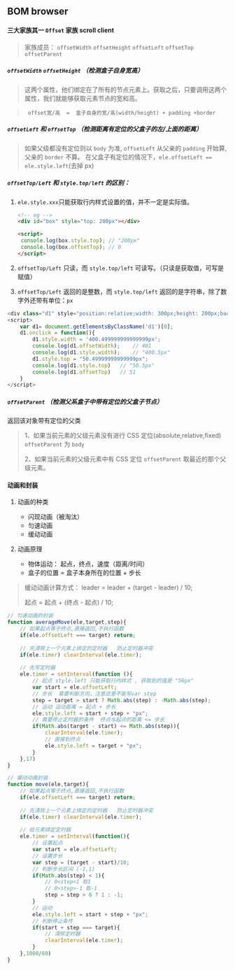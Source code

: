## BOM browser

#### 三大家族其一 `Offset` 家族  scroll  client

> 家族成员： `offsetWidth` `offsetHeight` `offsetLeft` `offsetTop` `offsetParent`

##### `offsetWidth`  `offsetHeight`  （检测盒子自身宽高）

> 这两个属性，他们绑定在了所有的节点元素上。获取之后，只要调用这两个属性，我们就能够获取元素节点的宽和高。

>` offset宽/高  =  盒子自身的宽/高(width/height) + padding +border`

##### `offsetLeft`  和  `offsetTop`  （检测距离有定位的父盒子的左/上面的距离）

> 如果父级都没有定位则以 `body` 为准, `offsetLeft` 从父亲的 `padding` 开始算,父亲的 `border` 不算。
> 在父盒子有定位的情况下，`ele.offsetLeft == ele.style.left`(去掉 px)

##### `offsetTop/Left` 和 `style.top/left` 的区别：

1. `ele.style.xxx`只能获取行内样式设置的值，并不一定是实际值。

   ```html
   <!-- eg -->
   <div id="box" style="top: 200px"></div>
   
   <script>
   	console.log(box.style.top); // "200px"
   	console.log(box.offsetTop); // 0
   </script>
   ```

2. `offsetTop/Left` 只读，而 `style.top/left` 可读写。（只读是获取值，可写是赋值）

3. `offsetTop/Left` 返回的是整数，而 `style.top/left` 返回的是字符串，除了数字外还带有单位：`px`

```js
<div class="d1" style="position:relative;width: 300px;height: 200px;background-color: green;"></div>
<script>
	var d1= document.getElementsByClassName('d1')[0];
	d1.onclick = function(){
		d1.style.width = '400.499999999999999px';
		console.log(d1.offsetWidth);	// 401
		console.log(d1.style.width);	// "400.5px"
		d1.style.top = "50.49999999999999px";
		console.log(d1.style.top)	// "50.5px"
		console.log(d1.offsetTop)	// 51
	}
</script>
```

##### `offsetParent`   （检测父系盒子中带有定位的父盒子节点）

返回该对象带有定位的父类

> 1、如果当前元素的父级元素没有进行 CSS 定位(absolute,relative,fixed) `offsetParent` 为 `body`
> 	
>2、如果当前元素的父级元素中有 CSS 定位 `offsetParent` 取最近的那个父级元素。

#### 动画和封装

1. 动画的种类
	+ 闪现动画（被淘汰）
	+ 匀速动画
	+ 缓动动画

2. 动画原理
	+ 物体运动： 起点，终点，速度（距离/时间）
	+ 盒子的位置 = 盒子本身所在的位置 + 步长

> 缓动动画计算方式：
> leader = leader + (target - leader) / 10;
> 
> 起点 = 起点 + (终点 - 起点) / 10;

```js
// 匀速动画的封装
function averageMove(ele,target,step){
    // 如果起点等于终点,直接返回,不执行函数
    if(ele.offsetLeft === target) return;
    
	// 先清除上一个元素上绑定的定时器   防止定时器冲突
	if(ele.timer) clearInterval(ele.timer);
    
	// 先写定时器
	ele.timer = setInterval(function (){
		// 起点 style.left 只能获取行内样式 , 获取到的值是 "56px"
		var start = ele.offsetLeft;
		// 步长  需要判断方向，注意这里不能写var step
		step = target > start ? Math.abs(step) : -Math.abs(step);
		// 运动 运动距离 = 起点 + 步长
		ele.style.left = start + step + "px";
		// 需要停止定时器的条件  终点与起点的距离 <= 步长
		if(Math.abs(target - start) <= Math.abs(step)){
			clearInterval(ele.timer);
			// 直接到终点
			ele.style.left = target + "px";
		}
	},17)
}
```

```js
// 缓动动画封装
function move(ele,target){
    // 如果起点等于终点,直接返回,不执行函数
    if(ele.offsetLeft === target) return;
    
    // 先清除上一个元素上绑定的定时器   防止定时器冲突
    if(ele.timer) clearInterval(ele.timer);
    
    // 给元素绑定定时器
    ele.timer = setInterval(function(){
        // 设置起点
        var start = ele.offsetLeft;
        // 设置步长
        var step = (target - start)/10;
        // 判断步长区间 (-1,1)
        if(Math.abs(step) < 1){
            // 0<step<1 取1
            // 0>step>-1 取-1
            step = step > 0 ? 1 : -1;
        }
        // 运动
        ele.style.left = start + step + "px";
        // 判断停止条件
        if(start + step === target){
            // 清除定时器
            clearInterval(ele.timer);
        }
    },1000/60)
}
```


